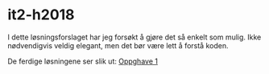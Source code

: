 # it2-h2018
I dette løsningsforslaget har jeg forsøkt å gjøre det så enkelt som mulig. Ikke nødvendigvis veldig elegant, men det bør være lett å forstå koden.

De ferdige løsningene ser slik ut:
[Oppghave 1](https://gloer.github.io/it2-h2018/oppgave-1/)
